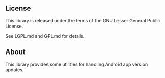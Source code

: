 ## License

This library is released under the terms of the GNU Lesser General Public
License.

See LGPL.md and GPL.md for details.

## About

This library provides some utilities for handling Android app version updates.
